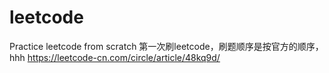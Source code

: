 # leetcode
Practice leetcode from scratch
第一次刷leetcode，刷题顺序是按官方的顺序，hhh
https://leetcode-cn.com/circle/article/48kq9d/
